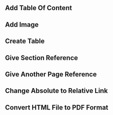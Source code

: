 ## Add Table Of Content
## Add Image
## Create Table
## Give Section Reference
## Give Another Page Reference
## Change Absolute to Relative Link
## Convert HTML File to PDF Format
